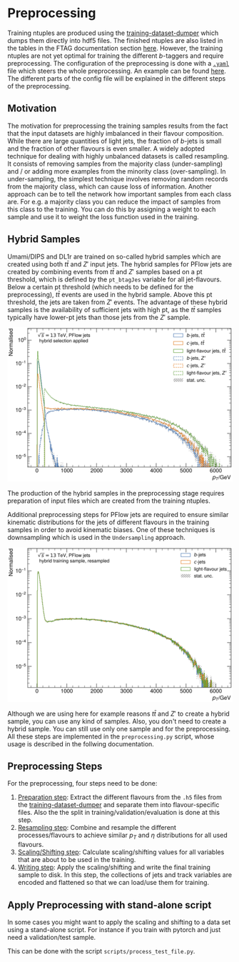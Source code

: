 # Preprocessing
Training ntuples are produced using the [training-dataset-dumper](https://gitlab.cern.ch/atlas-flavor-tagging-tools/training-dataset-dumper) which dumps them directly into hdf5 files. The finished ntuples are also listed in the tables in the FTAG documentation section [here](https://ftag.docs.cern.ch/software/samples/). However, the training ntuples are not yet optimal for training the different _b_-taggers and require preprocessing. The configuration of the preprocessing is done with a [`.yaml`](https://en.wikipedia.org/wiki/YAML) file which steers the whole preprocessing. An example can be found [here](https://gitlab.cern.ch/atlas-flavor-tagging-tools/algorithms/umami/-/blob/master/examples/preprocessing/PFlow-Preprocessing.yaml). The different parts of the config file will be explained in the different steps of the preprocessing.

## Motivation
The motivation for preprocessing the training samples results from the fact that the input datasets are highly imbalanced in their flavour composition. While there are large quantities of light jets, the fraction of _b_-jets is small and the fraction of other flavours is even smaller.
A widely adopted technique for dealing with highly unbalanced datasets is called resampling. It consists of removing samples from the majority class (under-sampling) and / or adding more examples from the minority class (over-sampling).
In under-sampling, the simplest technique involves removing random records from the majority class, which can cause loss of information.
Another approach can be to tell the network how important samples from each class are. For e.g. a majority class you can reduce the impact of samples from this class to the training. You can do this by assigning a weight to each sample and use it to weight the loss function used in the training.

## Hybrid Samples
Umami/DIPS and DL1r are trained on so-called hybrid samples which are created using both $t\bar{t}$ and $Z'$ input jets.
The hybrid samples for PFlow jets are created by combining events from $t\bar{t}$ and $Z'$ samples based on a pt threshold, which is defined by the `pt_btagJes` variable for all jet-flavours.
Below a certain pt threshold (which needs to be defined for the preprocessing), $t\bar{t}$ events are used in the hybrid sample. Above this pt threshold, the jets are taken from $Z'$ events.
The advantage of these hybrid samples is the availability of sufficient jets with high pt, as the $t\bar{t}$ samples typically have lower-pt jets than those jets from the $Z'$ sample.

![Pt distribution of hybrid samples being composed from ttbar and Zjets samples](../assets/pt_btagJes-cut_spectrum.png)

The production of the hybrid samples in the preprocessing stage requires preparation of input files which are created from the training ntuples.

Additional preprocessing steps for PFlow jets are required to ensure similar kinematic distributions for the jets of different flavours in the training samples in order to avoid kinematic biases. One of these techniques is downsampling which is used in the `Undersampling` approach.

![pT distribution of downsampled hybrid samples](../assets/pt_btagJes-downsampled.png)

Although we are using here for example reasons $t\bar{t}$ and $Z'$ to create a hybrid sample, you can use any kind of samples. Also, you don't need to create a hybrid sample. You can still use only one sample and for the preprocessing.
All these steps are implemented in the `preprocessing.py` script, whose usage is described in the follwing documentation.

## Preprocessing Steps
For the preprocessing, four steps need to be done:

1. [Preparation step](ntuple_preparation.md): Extract the different flavours from the `.h5` files from the [training-dataset-dumper](https://gitlab.cern.ch/atlas-flavor-tagging-tools/training-dataset-dumper) and separate them into flavour-specific files. Also the the split in training/validation/evaluation is done at this step.
2. [Resampling step](resampling.md): Combine and resample the different processes/flavours to achieve similar $p_T$ and $\eta$ distributions for all used flavours.
3. [Scaling/Shifting step](scaling_shifting.md): Calculate scaling/shifting values for all variables that are about to be used in the training. 
4. [Writing step](write_train_sample.md): Apply the scaling/shifting and write the final training sample to disk. In this step, the collections of jets and track variables are encoded and flattened so that we can load/use them for training.


## Apply Preprocessing with stand-alone script

In some cases you might want to apply the scaling and shifting to a data set using a stand-alone script.
For instance if you train with pytorch and just need a validation/test sample.

This can be done with the script `scripts/process_test_file.py`.